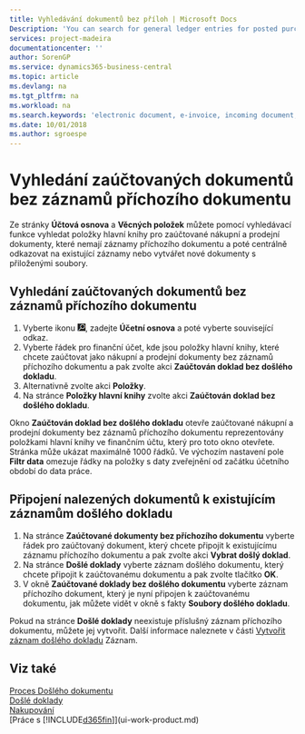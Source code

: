 ```yaml
---
title: Vyhledávání dokumentů bez příloh | Microsoft Docs
Description: 'You can search for general ledger entries for posted purchase and sales documents that do not have incoming electronic documents, such as imported invoices.'
services: project-madeira
documentationcenter: ''
author: SorenGP
ms.service: dynamics365-business-central
ms.topic: article
ms.devlang: na
ms.tgt_pltfrm: na
ms.workload: na
ms.search.keywords: 'electronic document, e-invoice, incoming document, OCR, ecommerce, document exchange, import invoice'
ms.date: 10/01/2018
ms.author: sgroespe
---
```

# <a name="find-posted-documents-without-incoming-document-records"></a>Vyhledání zaúčtovaných dokumentů bez záznamů příchozího dokumentu
Ze stránky **Účtová osnova** a **Věcných položek** můžete pomocí vyhledávací funkce vyhledat položky hlavní knihy pro zaúčtované nákupní a prodejní dokumenty, které nemají záznamy příchozího dokumentu a poté centrálně odkazovat na existující záznamy nebo vytvářet nové dokumenty s přiloženými soubory.

## <a name="to-find-posted-documents-without-incoming-document-records"></a>Vyhledání zaúčtovaných dokumentů bez záznamů příchozího dokumentu
1. Vyberte ikonu ![Žárovky, která otevře funkci Řekněte mi](media/ui-search/search_small.png "Řekněte mi, co chcete dělat"), zadejte **Účetní osnova** a poté vyberte související odkaz.
2. Vyberte řádek pro finanční účet, kde jsou položky hlavní knihy, které chcete zaúčtovat jako nákupní a prodejní dokumenty bez záznamů příchozího dokumentu a pak zvolte akci **Zaúčtován doklad bez došlého dokladu**.
3. Alternativně zvolte akci **Položky**.
4. Na stránce **Položky hlavní knihy** zvolte akci **Zaúčtován doklad bez došlého dokladu**.

Okno **Zaúčtován doklad bez došlého dokladu** otevře zaúčtované nákupní a prodejní dokumenty bez záznamů příchozího dokumentu reprezentovány položkami hlavní knihy ve finančním účtu, který pro toto okno otevřete. Stránka může ukázat maximálně 1000 řádků. Ve výchozím nastavení pole **Filtr data** omezuje řádky na položky s daty zveřejnění od začátku účetního období do data práce.

## <a name="to-connect-found-documents-to-existing-incoming-document-records"></a>Připojení nalezených dokumentů k existujícím záznamům došlého dokladu
1. Na stránce **Zaúčtované dokumenty bez příchozího dokumentu** vyberte řádek pro zaúčtovaný dokument, který chcete připojit k existujícímu záznamu příchozího dokumentu a pak zvolte akci **Vybrat došlý doklad**.
2. Na stránce **Došlé doklady** vyberte záznam došlého dokumentu, který chcete připojit k zaúčtovanému dokumentu a pak zvolte tlačítko **OK**.
3. V okně **Zaúčtované doklady bez došlého dokumentu** vyberte záznam příchozího dokument, který je nyní připojen k zaúčtovanému dokumentu, jak můžete vidět v okně s fakty **Soubory došlého dokladu**.

Pokud na stránce **Došlé doklady** neexistuje příslušný záznam příchozího dokumentu, můžete jej vytvořit. Další informace naleznete v části [Vytvořit záznam došlého dokladu](across-how-create-income-document-records.md) Záznam.

## <a name="see-also"></a>Viz také
[Proces Došlého dokumentu](across-process-income-documents.md)  
[Došlé doklady](across-income-documents.md)  
[Nakupování](purchasing-manage-purchasing.md)  
[Práce s [!INCLUDE[d365fin](includes/d365fin_md.md)]](ui-work-product.md)
